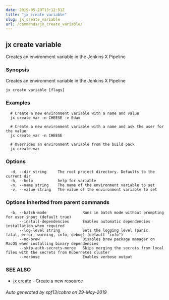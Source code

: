 ```yaml
---
date: 2019-05-29T13:12:51Z
title: "jx create variable"
slug: jx_create_variable
url: /commands/jx_create_variable/
---
```

## jx create variable

Creates an environment variable in the Jenkins X Pipeline

### Synopsis

Creates an environment variable in the Jenkins X Pipeline

```
jx create variable [flags]
```

### Examples

```
  # Create a new environment variable with a name and value
  jx create var -n CHEESE -v Edam
  
  # Create a new environment variable with a name and ask the user for the value
  jx create var -n CHEESE
  
  # Overrides an environment variable from the build pack
  jx create var
```

### Options

```
  -d, --dir string     The root project directory. Defaults to the current dir
  -h, --help           help for variable
  -n, --name string    The name of the environment variable to set
  -v, --value string   The value of the environment variable to set
```

### Options inherited from parent commands

```
  -b, --batch-mode                Runs in batch mode without prompting for user input (default true)
      --install-dependencies      Enables automatic dependencies installation when required
      --log-level string          Sets the logging level (panic, fatal, error, warning, info, debug) (default "info")
      --no-brew                   Disables brew package manager on MacOS when installing binary dependencies
      --skip-auth-secrets-merge   Skips merging the secrets from local files with the secrets from Kubernetes cluster
      --verbose                   Enables verbose output
```

### SEE ALSO

* [jx create](/commands/jx_create/)	 - Create a new resource

###### Auto generated by spf13/cobra on 29-May-2019

